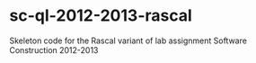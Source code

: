 sc-ql-2012-2013-rascal
======================

Skeleton code for the Rascal variant of lab assignment Software Construction 2012-2013